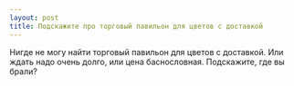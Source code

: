 ```yaml
---
layout: post 
title: Подскажите про торговый павильон для цветов с доставкой 
--- 
```

Нигде не могу найти торговый павильон для цветов с доставкой. Или ждать надо очень долго, или цена баснословная. Подскажите, где вы брали?